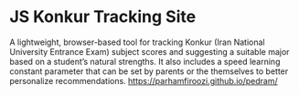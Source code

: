 # JS Konkur Tracking Site
A lightweight, browser-based tool for tracking Konkur (Iran National University Entrance Exam) subject scores and suggesting a suitable major based on a student’s natural strengths.
It also includes a speed learning constant parameter that can be set by parents or the themselves to better personalize recommendations.
https://parhamfiroozi.github.io/pedram/
